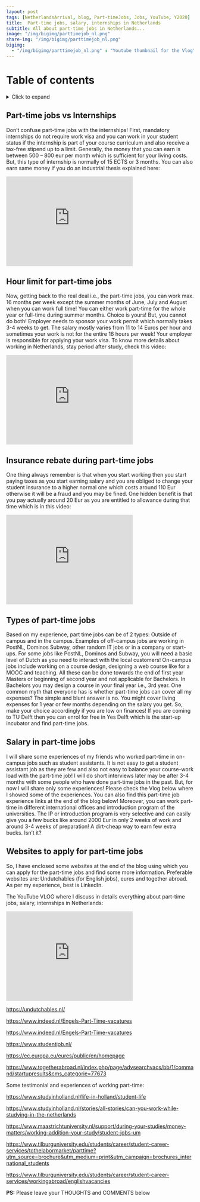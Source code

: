 ```yaml
---
layout: post
tags: [NetherlandsArrival, blog, Part-timeJobs, Jobs, YouTube, Y2020]
title:  Part-time jobs, salary, internships in Netherlands
subtitle: All about part-time jobs in Netherlands...
image: "/img/bigimg/parttimejob_nl.png"
share-img: "/img/bigimg/parttimejob_nl.png"
bigimg:
  - "/img/bigimg/parttimejob_nl.png" : "Youtube thumbnail for the Vlog"
---
```


# Table of contents
<details>
<summary>Click to expand</summary>
1. [Part-time jobs vs Internships](https://sambitpraharaj.com/2020-03-20-Part-time-jobs-Netherlands/#1)
2. [Hour limit for part-time jobs](#2)
3. [Insurance rebate during part-time jobs](#3)
4. [Types of part-time jobs](#4)
5. [Salary in part-time jobs](#5)
6. [Websites to apply for part-time jobs](#6)
</details>

## Part-time jobs vs Internships <a name="1"></a>
Don’t confuse part-time jobs with the internships! First, mandatory internships do not require work visa and you can work in your student status if the internship is part of your course curriculum and also receive a tax-free stipend up to a limit. Generally, the money that you can earn is between 500 – 800 eur per month which is sufficient for your living costs. But, this type of internship is normally of 15 ECTS or 3 months. You can also earn same money if you do an industrial thesis explained here:
<iframe width="340" height="240" src="https://www.youtube.com/embed/eXO8cfkGeIs" frameborder="0" allow="accelerometer; autoplay; encrypted-media; gyroscope; picture-in-picture" allowfullscreen></iframe>
<script data-ad-client="ca-pub-8842338021751829" async src="https://pagead2.googlesyndication.com/pagead/js/adsbygoogle.js"></script>

## Hour limit for part-time jobs <a name="2"></a>
Now, getting back to the real deal i.e., the part-time jobs, you can work max. 16 months per week except the summer months of June, July and August when you can work full time! You can either work part-time for the whole year or full-time during summer months. Choice is yours! But, you cannot do both! Employer needs to sponsor your work permit which normally takes 3-4 weeks to get. The salary mostly varies from 11 to 14 Euros per hour and sometimes your work is not for the entire 16 hours per week! Your employer is responsible for applying your work visa. To know more details about working in Netherlands, stay period after study, check this video:
<iframe width="340" height="240" src="https://www.youtube.com/embed/kOIA0ljX4xY" frameborder="0" allow="accelerometer; autoplay; encrypted-media; gyroscope; picture-in-picture" allowfullscreen></iframe>

## Insurance rebate during part-time jobs <a name="3"></a>
One thing always remember is that when you start working then you start paying taxes as you start earning salary and you are obliged to change your student insurance to a higher normal one which costs around 110 Eur otherwise it will be a fraud and you may be fined. One hidden benefit is that you pay actually around 20 Eur as you are entitled to allowance during that time which is in this video:
<iframe width="340" height="240" src="https://www.youtube.com/embed/e9-uz4TQyFA" frameborder="0" allow="accelerometer; autoplay; encrypted-media; gyroscope; picture-in-picture" allowfullscreen></iframe>

## Types of part-time jobs <a name="4"></a>
Based on my experience, part time jobs can be of 2 types: Outside of campus and in the campus. Examples of off-campus jobs are working in PostNL, Dominos Subway, other random IT jobs or in a company or start-ups. For some jobs like PostNL, Dominos and Subway, you will need a basic level of Dutch as you need to interact with the local customers! On-campus jobs include working on a course design, designing a web course like for a MOOC and teaching. All these can be done towards the end of first year Masters or beginning of second year and not applicable for Bachelors. In Bachelors you may design a course in your final year i.e., 3rd year.  One common myth that everyone has is whether part-time jobs can cover all my expenses? The simple and blunt answer is no. You might cover living expenses for 1 year or few months depending on the salary you get. So, make your choice accordingly if you are low on finances! If you are coming to TU Delft then you can enrol for free in Yes Delft which is the start-up incubator and find part-time jobs.

## Salary in part-time jobs <a name="5"></a>
I will share some experiences of my friends who worked part-time in on-campus jobs such as student assistants. It is not easy to get a student assistant job as they are few and also not easy to balance your course-work load with the part-time job! I will do short interviews later may be after 3-4 months with some people who have done part-time jobs in the past. But, for now I will share only some experiences! Please check the Vlog below where I showed some of the experiences. You can also find this part-time job experience links at the end of the blog below! Moreover, you can work part-time in different international offices and introduction program of the universities. The IP or introduction program is very selective and can easily give you a few bucks like around 2000 Eur in only 2 weeks of work and around 3-4 weeks of preparation! A dirt-cheap way to earn few extra bucks. Isn’t it?

## Websites to apply for part-time jobs <a name="6"></a>
So, I have enclosed some websites at the end of the blog using which you can apply for the part-time jobs and find some more information. Preferable websites are: Undutchables (for English jobs), eures and together abroad. As per my experience, best is LinkedIn.

The YouTube VLOG where I discuss in details everything about part-time jobs, salary, internships in Netherlands:
<iframe width="340" height="240" src="https://www.youtube.com/embed/eWdhoqFzLaY" frameborder="0" allow="accelerometer; autoplay; encrypted-media; gyroscope; picture-in-picture" allowfullscreen></iframe>

<a href="https://undutchables.nl/">https://undutchables.nl/</a>

<a href="https://netherlands.expatjobs.eu/Part-Time-Jobs/1">https://www.indeed.nl/Engels-Part-Time-vacatures</a>

<a href="https://www.indeed.nl/Engels-Part-Time-vacatures">https://www.indeed.nl/Engels-Part-Time-vacatures</a>

<a href="https://www.studentjob.nl/">https://www.studentjob.nl/</a>

<a href="https://ec.europa.eu/eures/public/en/homepage">https://ec.europa.eu/eures/public/en/homepage</a>

<a href="https://www.togetherabroad.nl/index.php/page/advsearchvacs/bb/1/command/startupresults&cms_categorie=77673">https://www.togetherabroad.nl/index.php/page/advsearchvacs/bb/1/command/startupresults&cms_categorie=77673</a>

Some testimonial and experiences of working part-time:

<a href="https://www.studyinholland.nl/life-in-holland/student-life">https://www.studyinholland.nl/life-in-holland/student-life</a>

<a href="https://www.studyinholland.nl/stories/all-stories/can-you-work-while-studying-in-the-netherlands">https://www.studyinholland.nl/stories/all-stories/can-you-work-while-studying-in-the-netherlands</a>

<a href="https://www.maastrichtuniversity.nl/support/during-your-studies/money-matters/working-addition-your-study/student-jobs-um">https://www.maastrichtuniversity.nl/support/during-your-studies/money-matters/working-addition-your-study/student-jobs-um</a>

<a href="https://www.tilburguniversity.edu/students/career/student-career-services/tothelabormarket/parttime?utm_source=brochure&utm_medium=print&utm_campaign=brochures_international_students">https://www.tilburguniversity.edu/students/career/student-career-services/tothelabormarket/parttime?utm_source=brochure&utm_medium=print&utm_campaign=brochures_international_students</a>

<a href="https://www.tilburguniversity.edu/students/career/student-career-services/workingabroad/englishvacancies">https://www.tilburguniversity.edu/students/career/student-career-services/workingabroad/englishvacancies</a>

**PS:** Please leave your THOUGHTS and COMMENTS below
